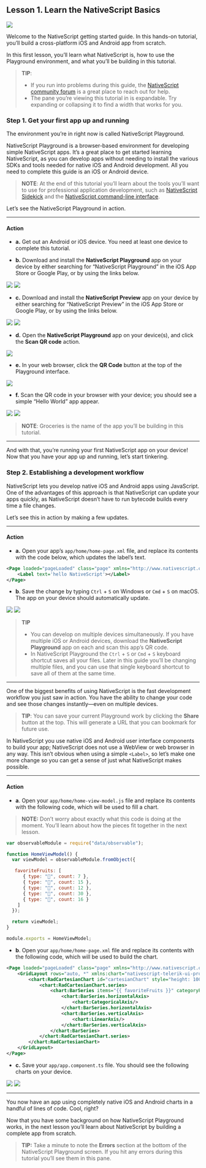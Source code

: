 ## Lesson 1. Learn the NativeScript Basics

![](images/nativescript-logo.png)

Welcome to the NativeScript getting started guide. In this hands-on tutorial, you’ll build a cross-platform iOS and Android app from scratch.

In this first lesson, you’ll learn what NativeScript is, how to use the Playground environment, and what you’ll be building in this tutorial.

> **TIP**:
> * If you run into problems during this guide, the [NativeScript community forum](https://discourse.nativescript.org/) is a great place to reach out for help.
> * The pane you’re viewing this tutorial in is expandable. Try expanding or collapsing it to find a width that works for you.

### Step 1. Get your first app up and running

The environment you’re in right now is called NativeScript Playground.

NativeScript Playground is a browser-based environment for developing simple NativeScript apps. It’s a great place to get started learning NativeScript, as you can develop apps without needing to install the various SDKs and tools needed for native iOS and Android development. All you need to complete this guide is an iOS or Android device.

> **NOTE**: At the end of this tutorial you’ll learn about the tools you’ll want to use for professional application development, such as [NativeScript Sidekick](https://www.nativescript.org/nativescript-sidekick) and the [NativeScript command-line interface](https://github.com/NativeScript/nativescript-cli).

Let’s see the NativeScript Playground in action.

<hr data-action="start" />

#### Action

* **a.** Get out an Android or iOS device. You need at least one device to complete this tutorial.

* **b.** Download and install the **NativeScript Playground** app on your device by either searching for “NativeScript Playground” in the iOS App Store or Google Play, or by using the links below.

[![](images/app-store.png)](https://itunes.apple.com/us/app/nativescript-playground/id1263543946?mt=8&ls=1)
[![](images/google-play.png)](https://play.google.com/store/apps/details?id=org.nativescript.play)

* **c.** Download and install the **NativeScript Preview** app on your device by either searching for “NativeScript Preview” in the iOS App Store or Google Play, or by using the links below.

[![](images/app-store.png)](https://itunes.apple.com/us/app/nativescript-preview/id1264484702?mt=8)
[![](images/google-play.png)](https://play.google.com/store/apps/details?id=org.nativescript.preview)

* **d.** Open the **NativeScript Playground** app on your device(s), and click the **Scan QR code** action.

![](images/scan-qr-code.png)

* **e.** In your web browser, click the **QR Code** button at the top of the Playground interface.

![](images/generate-qr-code.png)

* **f.** Scan the QR code in your browser with your device; you should see a simple “Hello World” app appear.

![](images/ios-1.png)
![](images/android-1.png)

> **NOTE**: Groceries is the name of the app you’ll be building in this tutorial.

<hr data-action="end" />

And with that, you’re running your first NativeScript app on your device! Now that you have your app up and running, let’s start tinkering.

### Step 2. Establishing a development workflow

NativeScript lets you develop native iOS and Android apps using JavaScript. One of the advantages of this approach is that NativeScript can update your apps quickly, as NativeScript doesn’t have to run bytecode builds every time a file changes.

Let’s see this in action by making a few updates.

<hr data-action="start" />

#### Action

* **a.** Open your app’s `app/home/home-page.xml` file, and replace its contents with the code below, which updates the label’s text.

``` XML
<Page loaded="pageLoaded" class="page" xmlns="http://www.nativescript.org/tns.xsd">
	<Label text='hello NativeScript'></Label>
</Page>
```

* **b**. Save the change by typing `Ctrl` + `S` on Windows or `Cmd` + `S` on macOS. The app on your device should automatically update.

![](images/ios-2.png)
![](images/android-2.png)

> **TIP**
> * You can develop on multiple devices simultaneously. If you have multiple iOS or Android devices, download the **NativeScript Playground** app on each and scan this app’s QR code.
> * In NativeScript Playground the `Ctrl` + `S` or `Cmd` + `S` keyboard shortcut saves all your files. Later in this guide you’ll be changing multiple files, and you can use that single keyboard shortcut to save all of them at the same time.

<hr data-action="end" />

One of the biggest benefits of using NativeScript is the fast development workflow you just saw in action. You have the ability to change your code and see those changes instantly—even on multiple devices.

> **TIP**:
> You can save your current Playground work by clicking the **Share** button at the top. This will generate a URL that you can bookmark for future use.

In NativeScript you use native iOS and Android user interface components to build your app; NativeScript does not use a WebView or web browser in any way. This isn’t obvious when using a simple `<Label>`, so let’s make one more change so you can get a sense of just what NativeScript makes possible.

<hr data-action="start" />

#### Action

* **a**. Open your `app/home/home-view-model.js` file and replace its contents with the following code, which will be used to fill a chart.

> **NOTE:** Don’t worry about exactly what this code is doing at the moment. You’ll learn about how the pieces fit together in the next lesson.

``` JavaScript
var observableModule = require("data/observable");

function HomeViewModel() {
  var viewModel = observableModule.fromObject({

   favoriteFruits: [
      { type: "🍎", count: 7 },
      { type: "🍌", count: 15 },
      { type: "🍍", count: 12 },
      { type: "🍒", count: 30 },
      { type: "🍇", count: 16 }
    ]      
  });

  return viewModel;
}

module.exports = HomeViewModel;

```

* **b**. Open your `app/home/home-page.xml` file and replace its contents with the following code, which will be used to build the chart.

```XML
<Page loaded="pageLoaded" class="page" xmlns="http://www.nativescript.org/tns.xsd">
	<GridLayout rows="auto, *" xmlns:chart="nativescript-telerik-ui-pro/chart" style="height: 1000px">
		<chart:RadCartesianChart id="cartesianChart" style="height: 100%">
			<chart:RadCartesianChart.series>
				<chart:BarSeries items="{{ favoriteFruits }}" categoryProperty="type" valueProperty="count">
					<chart:BarSeries.horizontalAxis>
						<chart:CategoricalAxis/>
					</chart:BarSeries.horizontalAxis>
					<chart:BarSeries.verticalAxis>
						<chart:LinearAxis/>
					</chart:BarSeries.verticalAxis>
				</chart:BarSeries>
			</chart:RadCartesianChart.series>
		</chart:RadCartesianChart>
	</GridLayout>
</Page>
```

* **c.** Save your `app/app.component.ts` file. You should see the following charts on your device.

![](images/ios-3.png)
![](images/android-3.png)

<hr data-action="end" />

You now have an app using completely native iOS and Android charts in a handful of lines of code. Cool, right?

Now that you have some background on how NativeScript Playground works, in the next lesson you’ll learn about NativeScript by building a complete app from scratch.

> **TIP:** Take a minute to note the **Errors** section at the bottom of the NativeScript Playground screen. If you hit any errors during this tutorial you’ll see them in this pane.